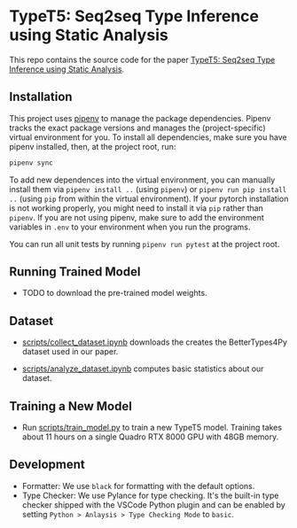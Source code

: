 # TypeT5: Seq2seq Type Inference using Static Analysis

This repo contains the source code for the paper [TypeT5: Seq2seq Type Inference using Static Analysis](https://openreview.net/forum?id=4TyNEhI2GdN&noteId=EX_-kP9xah).

## Installation

This project uses [pipenv](https://pipenv.pypa.io/en/latest/) to manage the package dependencies. Pipenv tracks the exact package versions and manages the (project-specific) virtual environment for you. To install all dependencies, make sure you have pipenv installed, then, at the project root, run:
```bash
pipenv sync
```

To add new dependences into the virtual environment, you can manually install them via `pipenv install ..` (using `pipenv`) or `pipenv run pip install ..` (using `pip` from within the virtual environment). If your pytorch installation is not working properly, you might need to install it via `pip` rather than `pipenv`. If you are not using pipenv, make sure to add the environment variables in `.env` to your environment when you run the programs.

You can run all unit tests by running `pipenv run pytest` at the project root.

## Running Trained Model
- TODO to download the pre-trained model weights.

## Dataset

- [scripts/collect_dataset.ipynb](scripts/collect_dataset.ipynb) downloads the creates the BetterTypes4Py dataset used in our paper.

- [scripts/analyze_dataset.ipynb](scripts/analyze_dataset.ipynb) computes basic statistics about our dataset.

## Training a New Model

- Run [scripts/train_model.py](scripts/train_model.py) to train a new TypeT5 model. Training takes about 11 hours on a single Quadro RTX 8000 GPU with 48GB memory.


## Development
- Formatter: We use `black` for formatting with the default options.
- Type Checker: We use Pylance for type checking. It's the built-in type checker shipped with the VSCode Python plugin and can be enabled by setting `Python > Anlaysis > Type Checking Mode` to `basic`.
